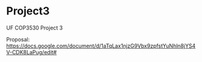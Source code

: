 # Project3
UF COP3530 Project 3


Proposal: https://docs.google.com/document/d/1aTqLax1njzG9Vbx9zpfstYuNhln8jYS4V-CDK8LaPug/edit#
